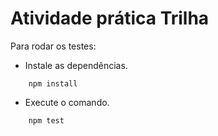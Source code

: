 # Atividade prática Trilha

Para rodar os testes:

* Instale as dependências. 

````
    npm install
````

* Execute o comando.

````
    npm test
````